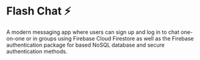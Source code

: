 


# Flash Chat ⚡️
A modern messaging app where users can sign up and log in to chat one-on-one or in groups using Firebase Cloud Firestore as well as the Firebase authentication package for based NoSQL database and secure authentication methods.
